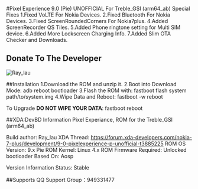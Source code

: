 #Pixel Experience 9.0 (Pie) UNOFFICIAL For Treble_GSI (arm64_ab)
Special Fixes
1.Fixed VoLTE For Nokia Devices.
2.Fixed Bluetooth For Nokia Devices.
3.Fixed ScreenRoundedCorners For Nokia7plus.
4.Added ScreenRecorder QS Tiles.
5.Added Phone ringtone setting for Multi SIM device.
6.Added More Lockscreen Charging Info.
7.Added Slim OTA Checker and Downloads.

## Donate To The Developer
![Ray_lau](https://raw.githubusercontent.com/raysenlau/PixelgsiOTA/pe/donation/donation.png "Ray_lau")

##Installation
1.Download the ROM and unzip it.
2.Boot into Download Mode: adb reboot bootloader
3.Flash the ROM with: fastboot flash system path/to/system.img
4.Wipe Data and Reboot: fastboot -w reboot

To Upgrade **DO NOT WIPE YOUR DATA**: fastboot reboot

##XDA:DevBD Information
Pixel Experiance, ROM for the Treble_GSI (arm64_ab)

Build author: Ray_lau
XDA Thread: https://forum.xda-developers.com/nokia-7-plus/development/9-0-pixelexperience-p-unofficial-t3885225
ROM OS Version: 9.x Pie
ROM Kernel: Linux 4.x
ROM Firmware Required: Unlocked bootloader
Based On: Aosp

Version Information
Status: Stable


##Supports
QQ Support Group：949331477



